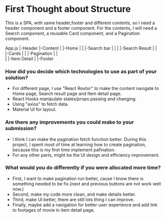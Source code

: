 # First Thought about Structure
This is a SPA, with same header,footer and different contents, so I need a header component and a footer component. For the contents, I will need a Search component, a reusable Card component, and a Pagination component.

App.js
|-Header
|-Content
|   |-Home
|   |   |-Search bar
|   |
|   |-Search Result
|   |   |-Cards
|   |   |-Pagination
|   |   
|   |-Item Detail
|
|-Footer

### How did you decide which technologies to use as part of your solution?
* For different page, I use "React Routor" to make the content navigate to Home page, Search result page and Item detail page.
* React Hooks manipulate states/props passing and changing.
* Using "axios" to fetch data.
* Material UI for layout.

### Are there any improvements you could make to your submission?
* I think I can make the pagination fetch function better. During this project, I spent most of time at learning how to create pagination, because this is my first time implement pafination.
* For any other parts, might be the UI design and efficiency improvement.

### What would you do differently if you were allocated more time?
* First, I want to make pagination run better, cause I know there is something needed to be fix.(next and previous buttons are not work well now.)
* Second, make my code more clean, and make details better.
* Third, make UI better, there are still lots thing I can improve.
* Finally, maybe add a navigation for better user experience and add link to footages of movie in item detail page.